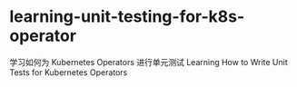 # learning-unit-testing-for-k8s-operator
学习如何为 Kubernetes Operators 进行单元测试 Learning How to Write Unit Tests for Kubernetes Operators
